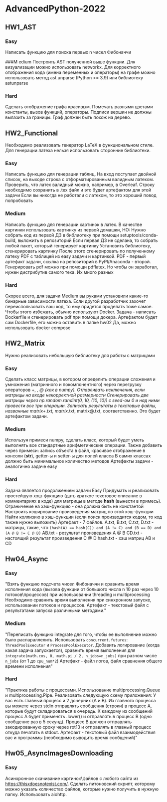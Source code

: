 # AdvancedPython-2022

## HW1_AST

### Easy
Написать функцию для поиска первых n чисел Фибоначчи

###M edium
Построить AST полученной выше функции. Для визуализации можно использовать networkx. Для корректного отображения кода (имена переменных и операторы) на графе можно использовать метод ast.unparse (Python >= 3.9) или библиотеку astunparse

### Hard
Сделать отображение графа красивым. Помечать разными цветами константы, вызов функций, операторы. Подписи вершин не должны вылазить за границы. Граф должен быть похож на дерево.


## HW2_Functional

Необходимо реализовать генератор LaTeX в функциональном стиле. Для генерации латеха нельзя использовать сторонние библиотеки.

### Easy
Написать функцию для генерации таблиц. На вход поступает двойной список, на выходе строка с отформатированным валидным латехом. Проверить, что латех валидный можно, например, в Overleaf.
Строку необходимо сохранить в .tex файл и это будет артефактом для этой задачи
Если вы никогда не работали с латехом, то это хороший повод попробовать

### Medium
Написать функцию для генерации картинок в латех.
В качестве картинки использовать картинку из первой домашки, НО:
Нужно собрать код из первой ДЗ в библиотеку при помощи setuptools/conda-build, выложить в репозиторий
Если первая ДЗ не сделана, то собрать любой пакет, который генерирует картинку
Установить библиотеку, сгенерировать картинку
После этого сгенерировать по полученному латеху PDF с таблицей из easy задачи и картинкой. PDF -  первый артефакт задачи, ссылка на репозиторий в PyPI/Anaconda - второй.
Генерировать pdf можно при помощи pdflatex. Но чтобы он заработал, нужен дистрибутив самого теха. Их много разных

### Hard
Скорее всего, для задачи Medium вы руками установили какие-то бинарные зависимости латеха. Если другой разработчик захочет переиспользовать ваш код, то ему придется проделать тоже самое. Чтобы этого избежать, обычно используют Docker. 
Задача - написать Dockerfile и сгенерировать pdf при помощи докера.
Артефактом будет сам Dockerfile, его можно оставить в папке hw02
Да, можно использовать docker compose



## HW2_Matrix

Нужно реализовать небольшую библиотеку для работы с матрицами

### Easy
Сделать класс матрицы, в котором определить операции сложения и умножения (матричного и покомпонентного) через перегрузку операторов +, *, @ (как в numpy). Отлавливать исключения, если матрицы на входе некорректной размерности
Сгенерировать две матрицы через np.random.randint(0, 10, (10, 10)) c seed-ом 0 и над ними провести все три операции. Записать результаты в текстовые файлы, названные matrix+.txt, matrix*.txt, matrix@.txt, соответственно. Это будет артефактом задачи.

### Medium
Используя примеси numpy, сделать класс, который будет уметь выполнять все стандартные арифметические операции.
Также добавить через примеси: запись объекта в файл, красивое отображение в консоли (__str__), getter-ы и setter-ы для полей класса
В самих классах должно быть минимальное количество методов
Артефакты задачи - аналогично задаче easy

### Hard
Задача является продолжением задачи Easy
Придумать и реализовать простейшую хэш-фукнцию (дать краткое текстовое описание в комментариях в коде) для матрицы  в методе __hash__ (вынести в примесь).
Ограничение на хэш-функцию - она должна быть не константой
Настроить кэширование произведения матриц по этой хэш-функции
Найти коллизию в хэш-функции (если поиск производится кодом, то код также нужно выложить)
Артефакт - 7 файлов.
A.txt, B.txt, C.txt, D.txt - матрицы, такие, что
```(hash(A) == hash(C)) and (A != C) and (B == D) and (A @ B != C @ D)```
AB.txt - результат произведения A @ B
CD.txt - настоящий результат произведения C @ D
hash.txt - хэш матриц AB и CD





## Hw04_Async

### Easy
"Взять функцию подсчета чисел Фибоначчи и сравнить время исполнения кода (вызова функции от большого числа n 10 раз через 10 потоков\процессов) при использовании threading и multiprocessing
Необходимо сравнить время выполнения при синхронном запуске, использовании потоков и процессов. 
Артефакт - текстовый файл с результатами запуска различными методами."

### Medium 
"Переписать функцию integrate для того, чтобы ее выполнение можно было распараллелить. Иcпользовать `concurrent.futures`: `ThreadPoolExecutor` и `ProcessPoolExecutor`.  Добавить логирование (когда какая задача запускается), сравнить время выполнения для `integrate(math.cos, 0, math.pi / 2, n_jobs=n_jobs)` при разном числе `n_jobs` (от 1 до `cpu_num*2`)
Артефакт - файл логов, файл сравнения общего времени исполнения"

### Hard
"Практика работы с процессами. Использование multiprocessing.Queue и multiprocessing.Pipe. Реализовать следующую схему приложения:
У вас есть главный процесс и 2 дочерних (A и B). Из главного процесса вы можете через stdin отправлять сообщения (строки) в процесс A, которые будут складироваться в очередь. К каждому из сообщений процесс A будет применять .lower() и отправлять в процесс B (одно сообщение раз в 5 секунд). Процесс B должен отправлять закодированную сроку через rot13 и отправлять в главный процесс откуда печатать в stdout.
Артефакт - текстовый файл взаимодействия вас и программы (необходимо выводить время сообщений)"






## Hw05_AsyncImagesDownloading

### Easy
Асинхронное скачивание картинок\файлов с любого сайта из https://thisxdoesnotexist.com/. Сделать питоновский скрипт, которому можно указать количество файлов, которые нужно получить в нужную папку. Использовать aiohttp. 
